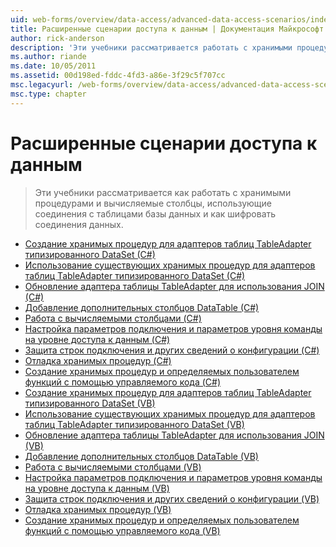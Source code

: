 ```yaml
---
uid: web-forms/overview/data-access/advanced-data-access-scenarios/index
title: Расширенные сценарии доступа к данным | Документация Майкрософт
author: rick-anderson
description: 'Эти учебники рассматривается работать с хранимыми процедурами и вычисляемые столбцы, использующие соединения с таблицами базы данных и шифрование сведений о соединении данных...'
ms.author: riande
ms.date: 10/05/2011
ms.assetid: 00d198ed-fddc-4fd3-a86e-3f29c5f707cc
msc.legacyurl: /web-forms/overview/data-access/advanced-data-access-scenarios
msc.type: chapter
---
```

<a name="advanced-data-access-scenarios"></a>Расширенные сценарии доступа к данным
====================
> Эти учебники рассматривается как работать с хранимыми процедурами и вычисляемые столбцы, использующие соединения с таблицами базы данных и как шифровать соединения данных.


- [Создание хранимых процедур для адаптеров таблиц TableAdapter типизированного DataSet (C#)](creating-new-stored-procedures-for-the-typed-dataset-s-tableadapters-cs.md)
- [Использование существующих хранимых процедур для адаптеров таблиц TableAdapter типизированного DataSet (C#)](using-existing-stored-procedures-for-the-typed-dataset-s-tableadapters-cs.md)
- [Обновление адаптера таблицы TableAdapter для использования JOIN (C#)](updating-the-tableadapter-to-use-joins-cs.md)
- [Добавление дополнительных столбцов DataTable (C#)](adding-additional-datatable-columns-cs.md)
- [Работа с вычисляемыми столбцами (C#)](working-with-computed-columns-cs.md)
- [Настройка параметров подключения и параметров уровня команды на уровне доступа к данным (C#)](configuring-the-data-access-layer-s-connection-and-command-level-settings-cs.md)
- [Защита строк подключения и других сведений о конфигурации (C#)](protecting-connection-strings-and-other-configuration-information-cs.md)
- [Отладка хранимых процедур (C#)](debugging-stored-procedures-cs.md)
- [Создание хранимых процедур и определяемых пользователем функций с помощью управляемого кода (C#)](creating-stored-procedures-and-user-defined-functions-with-managed-code-cs.md)
- [Создание хранимых процедур для адаптеров таблиц TableAdapter типизированного DataSet (VB)](creating-new-stored-procedures-for-the-typed-dataset-s-tableadapters-vb.md)
- [Использование существующих хранимых процедур для адаптеров таблиц TableAdapter типизированного DataSet (VB)](using-existing-stored-procedures-for-the-typed-dataset-s-tableadapters-vb.md)
- [Обновление адаптера таблицы TableAdapter для использования JOIN (VB)](updating-the-tableadapter-to-use-joins-vb.md)
- [Добавление дополнительных столбцов DataTable (VB)](adding-additional-datatable-columns-vb.md)
- [Работа с вычисляемыми столбцами (VB)](working-with-computed-columns-vb.md)
- [Настройка параметров подключения и параметров уровня команды на уровне доступа к данным (VB)](configuring-the-data-access-layer-s-connection-and-command-level-settings-vb.md)
- [Защита строк подключения и других сведений о конфигурации (VB)](protecting-connection-strings-and-other-configuration-information-vb.md)
- [Отладка хранимых процедур (VB)](debugging-stored-procedures-vb.md)
- [Создание хранимых процедур и определяемых пользователем функций с помощью управляемого кода (VB)](creating-stored-procedures-and-user-defined-functions-with-managed-code-vb.md)

